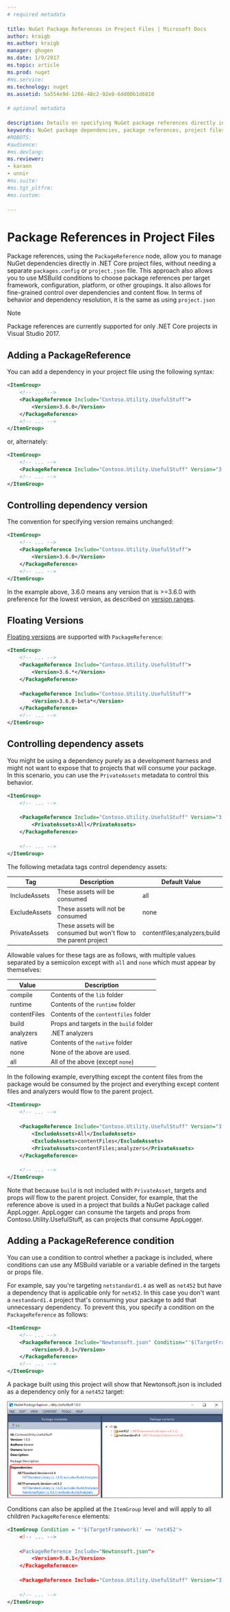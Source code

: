 ```yaml
---
# required metadata

title: NuGet Package References in Project Files | Microsoft Docs
author: kraigb
ms.author: kraigb
manager: ghogen
ms.date: 1/9/2017
ms.topic: article
ms.prod: nuget
#ms.service:
ms.technology: nuget
ms.assetid: 5a554e9d-1266-48c2-92e8-6dd00b1d6810

# optional metadata

description: Details on specifying NuGet package references directly in project files as supported by NuGet 4.0+
keywords: NuGet package dependencies, package references, project files, PackageReference, packages.config, project.json
#ROBOTS:
#audience:
#ms.devlang:
ms.reviewer:
- karann
- unnir
#ms.suite:
#ms.tgt_pltfrm:
#ms.custom:

---
```

# Package References in Project Files

Package references, using the `PackageReference` node, allow you to manage NuGet dependencies directly in .NET Core project files, without needing a separate `packages.config` or `project.json` file. This approach also allows you to use MSBuild conditions to choose package references per target framework, configuration, platform, or other groupings. It also allows for fine-grained control over dependencies and content flow. In terms of behavior and dependency resolution, it is the same as using `project.json`

> [!Note]
> Package references are currently supported for only .NET Core projects in Visual Studio 2017.

## Adding a PackageReference

You can add a dependency in your project file using the following syntax:

```xml
<ItemGroup>
    <!-- ... -->
    <PackageReference Include="Contoso.Utility.UsefulStuff">
        <Version>3.6.0</Version>
    </PackageReference>
    <!-- ... -->
</ItemGroup>
```

or, alternately:

```xml
<ItemGroup>
    <!-- ... -->
    <PackageReference Include="Contoso.Utility.UsefulStuff" Version="3.6.0" />
    <!-- ... -->
</ItemGroup>
```

## Controlling dependency version

The convention for specifying version remains unchanged:

```xml
<ItemGroup>
    <!-- ... -->
    <PackageReference Include="Contoso.Utility.UsefulStuff">
        <Version>3.6.0</Version>
    </PackageReference>
    <!-- ... -->
</ItemGroup>
```

In the example above, 3.6.0 means any version that is >=3.6.0 with preference for the lowest version, as described on [version ranges](../create-packages/dependency-versions.md#version-ranges).

## Floating Versions

[Floating versions](../consume-packages/dependency-resolution.md#floating-versions) are supported with `PackageReference`:

```xml
<ItemGroup>
    <!-- ... -->
    <PackageReference Include="Contoso.Utility.UsefulStuff">
        <Version>3.6.*</Version>
    </PackageReference>

    <PackageReference Include="Contoso.Utility.UsefulStuff">
        <Version>3.6.0-beta*</Version>
    </PackageReference>
    <!-- ... -->
</ItemGroup>
```

## Controlling dependency assets

You might be using a dependency purely as a development harness and might not want to expose that to projects that will consume your package. In this scenario, you can use the `PrivateAssets` metadata to control this behavior.

```xml
<ItemGroup>
    <!-- ... -->

    <PackageReference Include="Contoso.Utility.UsefulStuff" Version="3.6.0">
        <PrivateAssets>All</PrivateAssets>
    </PackageReference>

    <!-- ... -->
</ItemGroup>
```

The following metadata tags control dependency assets:

Tag | Description | Default Value
--- | --- | ---
IncludeAssets | These assets will be consumed | all
ExcludeAssets | These assets will not be consumed | none
PrivateAssets | These assets will be consumed but won't flow to the parent project | contentfiles;analyzers;build


Allowable values for these tags are as follows, with multiple values separated by a semicolon except with `all` and `none` which must appear by themselves:

Value | Description
--- | ---
compile | Contents of the `lib` folder
runtime | Contents of the `runtime` folder
contentFiles | Contents of the `contentfiles` folder
build | Props and targets in the `build` folder
analyzers | .NET analyzers
native | Contents of the `native` folder
none | None of the above are used.
all | All of the above (except `none`)

In the following example, everything except the content files from the package would be consumed by the project and everything except content files and analyzers would flow to the parent project.

```xml
<ItemGroup>
    <!-- ... -->

    <PackageReference Include="Contoso.Utility.UsefulStuff" Version="3.6.0">
        <IncludeAssets>All</IncludeAssets>
        <ExcludeAssets>contentFiles</ExcludeAssets>
        <PrivateAssets>contentFiles;analyzers</PrivateAssets>
    </PackageReference>

    <!-- ... -->
</ItemGroup>
```

Note that because `build` is not included with `PrivateAsset`, targets and props *will* flow to the parent project. Consider, for example, that the reference above is used in a project that builds a NuGet package called AppLogger. AppLogger can consume the targets and props from Contoso.Utility.UsefulStuff, as can projects that consume AppLogger.

## Adding a PackageReference condition

You can use a condition to control whether a package is included, where conditions can use any MSBuild variable or a variable defined in the targets or props file.

For example, say you're targeting `netstandard1.4` as well as `net452` but have a dependency that is applicable only for `net452`. In this case you don't want a `nestandard1.4` project that's consuming your package to add that unnecessary dependency. To prevent this, you specify a condition on the `PackageReference` as follows:

```xml
<ItemGroup>
    <!-- ... -->
    <PackageReference Include="Newtonsoft.json" Condition="'$(TargetFramework)' == 'net452'">
        <Version>9.0.1</Version>
    </PackageReference>
    <!-- ... -->
</ItemGroup>
```

A package built using this project will show that Newtonsoft.json is included as a dependency only for a `net452` target:

![The result of applying a Condition on PackageReference](media/PackageReference-Condition.png)

Conditions can also be applied at the `ItemGroup` level and will apply to all children `PackageReference` elements:

```xml
<ItemGroup Condition = "'$(TargetFramework)' == 'net452'>
    <!-- ... -->

    <PackageReference Include="Newtonsoft.json">
        <Version>9.0.1</Version>
    </PackageReference>

    <PackageReference Include="Contoso.Utility.UsefulStuff" Version="3.6.0">

    <!-- ... -->
</ItemGroup>
```
